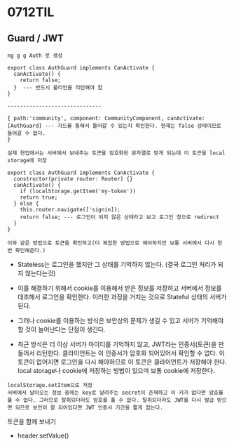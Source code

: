 # 0712TIL
## Guard / JWT
```
ng g g Auth 로 생성

export class AuthGuard implements CanActivate {
  canActivate() {
    return false;
  }  --- 반드시 불리언을 리턴해야 함
}

------------------------------

{ path:'community', component: CommunityComponent, canActivate: [AuthGuard] --- 가드를 통해서 들어갈 수 있는지 확인한다. 현재는 false 상태이므로 들어갈 수 없다.
}

실제 현업에서는 서버에서 보내주는 토큰을 암호화된 문자열로 받게 되는데 이 토큰을 local storage에 저장

export class AuthGuard implements CanActivate {
  constructor(private router: Router) {}
  canActivate() {
    if (localStorage.getItem('my-token'))
    return true;
  } else {
    this.router.navigate(['signin]);
    return false; --- 로그인이 되지 않은 상태라고 보고 로그인 창으로 redirect
  }
}

이와 같은 방법으로 토큰을 확인하고(더 복잡한 방법으로 해야하지만 보통 서버에서 다시 한 번 확인해준다.)
```

- Stateless는 로그인을 했지만 그 상태를 기억하지 않는다. (결국 로그인 처리가 되지 않는다는것)
- 이를 해결하기 위해서 cookie를 이용해서 받은 정보를 저장하고 서버에서 정보를 대조해서 로그인을 확인한다. 이러한 과정을 거치는 것으로 Stateful 상태의 서버가 된다.
- 그러나 cookie를 이용하는 방식은 보안상의 문제가 생길 수 있고 서버가 기억해야 할 것이 늘어난다는 단점이 생긴다.

- 최근 방식은 더 이상 서버가 아이디를 기억하지 않고, JWT라는 인증서(토큰)을 만들어서 리턴한다. 클라이언트는 이 인증서가 암호화 되어있어서 확인할 수 없다. 이 토큰이 없어지면 로그인을 다시 해야하므로 이 토큰은 클라이언트가 저장해야 한다. local storage나 cookie에 저장하는 방법이 있으며 보통 cookie에 저장한다.
```
localStorage.setItem으로 저장
서버에서 날아오는 정보 중에는 key로 날려주는 secret이 존재하고 이 키가 없다면 암호를 풀 수 없다. 그러므로 탈취되더라도 암호를 풀 수 없다. 탈취되더라도 JWT를 다시 발급 받으면 되므로 보안이 잘 되어있다면 JWT 인증서 기간을 짧게 잡는다.
```

토큰을 함께 보내기
- header.setValue()